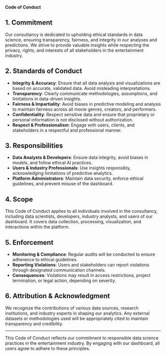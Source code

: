 **Code of Conduct**  

## **1. Commitment**
Our consultancy is dedicated to upholding ethical standards in data science, ensuring transparency, fairness, and integrity in our analyses and predictions. We strive to provide valuable insights while respecting the privacy, rights, and interests of all stakeholders in the entertainment industry.

## **2. Standards of Conduct**
- **Integrity & Accuracy**: Ensure that all data analysis and visualizations are based on accurate, validated data. Avoid misleading interpretations.
- **Transparency**: Clearly communicate methodologies, assumptions, and limitations in data-driven insights.
- **Fairness & Impartiality**: Avoid biases in predictive modeling and analysis to maintain fairness across all movie genres, creators, and performers.
- **Confidentiality**: Respect sensitive data and ensure that proprietary or personal information is not disclosed without authorization.
- **Respect & Professionalism**: Engage with users, clients, and stakeholders in a respectful and professional manner.
    
## **3. Responsibilities**
- **Data Analysts & Developers**:  Ensure data integrity, avoid biases in models, and follow ethical AI practices.
- **Users & Industry Professionals**: Use insights responsibly, acknowledging limitations of predictive analytics.
- **Platform Administrators**: Maintain data security, enforce ethical guidelines, and prevent misuse of the dashboard.

## **4. Scope**
This Code of Conduct applies to all individuals involved in the consultancy, including data scientists, developers, industry analysts, and users of our dashboard. It covers data collection, processing, visualization, and interactions within the platform.

## **5. Enforcement**
- **Monitoring & Compliance**: Regular audits will be conducted to ensure adherence to ethical guidelines.
- **Reporting Violations**: Users and stakeholders can report violations through designated communication channels.
- **Consequences**: Violations may result in access restrictions, project termination, or legal action, depending on severity.

## **6. Attribution & Acknowledgment**
We recognize the contributions of various data sources, research institutions, and industry experts in shaping our analytics. Any external datasets or methodologies used will be appropriately cited to maintain transparency and credibility.

---
This Code of Conduct reflects our commitment to responsible data science practices in the entertainment industry. By engaging with our dashboard, all users agree to adhere to these principles.

